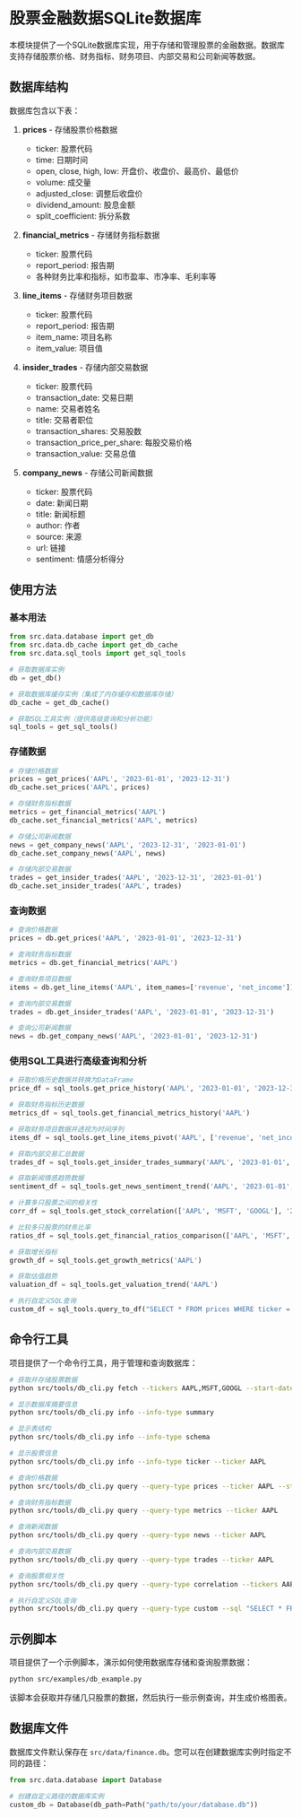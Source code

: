 # 股票金融数据SQLite数据库

本模块提供了一个SQLite数据库实现，用于存储和管理股票的金融数据。数据库支持存储股票价格、财务指标、财务项目、内部交易和公司新闻等数据。

## 数据库结构

数据库包含以下表：

1. **prices** - 存储股票价格数据
   - ticker: 股票代码
   - time: 日期时间
   - open, close, high, low: 开盘价、收盘价、最高价、最低价
   - volume: 成交量
   - adjusted_close: 调整后收盘价
   - dividend_amount: 股息金额
   - split_coefficient: 拆分系数

2. **financial_metrics** - 存储财务指标数据
   - ticker: 股票代码
   - report_period: 报告期
   - 各种财务比率和指标，如市盈率、市净率、毛利率等

3. **line_items** - 存储财务项目数据
   - ticker: 股票代码
   - report_period: 报告期
   - item_name: 项目名称
   - item_value: 项目值

4. **insider_trades** - 存储内部交易数据
   - ticker: 股票代码
   - transaction_date: 交易日期
   - name: 交易者姓名
   - title: 交易者职位
   - transaction_shares: 交易股数
   - transaction_price_per_share: 每股交易价格
   - transaction_value: 交易总值

5. **company_news** - 存储公司新闻数据
   - ticker: 股票代码
   - date: 新闻日期
   - title: 新闻标题
   - author: 作者
   - source: 来源
   - url: 链接
   - sentiment: 情感分析得分

## 使用方法

### 基本用法

```python
from src.data.database import get_db
from src.data.db_cache import get_db_cache
from src.data.sql_tools import get_sql_tools

# 获取数据库实例
db = get_db()

# 获取数据库缓存实例（集成了内存缓存和数据库存储）
db_cache = get_db_cache()

# 获取SQL工具实例（提供高级查询和分析功能）
sql_tools = get_sql_tools()
```

### 存储数据

```python
# 存储价格数据
prices = get_prices('AAPL', '2023-01-01', '2023-12-31')
db_cache.set_prices('AAPL', prices)

# 存储财务指标数据
metrics = get_financial_metrics('AAPL')
db_cache.set_financial_metrics('AAPL', metrics)

# 存储公司新闻数据
news = get_company_news('AAPL', '2023-12-31', '2023-01-01')
db_cache.set_company_news('AAPL', news)

# 存储内部交易数据
trades = get_insider_trades('AAPL', '2023-12-31', '2023-01-01')
db_cache.set_insider_trades('AAPL', trades)
```

### 查询数据

```python
# 查询价格数据
prices = db.get_prices('AAPL', '2023-01-01', '2023-12-31')

# 查询财务指标数据
metrics = db.get_financial_metrics('AAPL')

# 查询财务项目数据
items = db.get_line_items('AAPL', item_names=['revenue', 'net_income'])

# 查询内部交易数据
trades = db.get_insider_trades('AAPL', '2023-01-01', '2023-12-31')

# 查询公司新闻数据
news = db.get_company_news('AAPL', '2023-01-01', '2023-12-31')
```

### 使用SQL工具进行高级查询和分析

```python
# 获取价格历史数据并转换为DataFrame
price_df = sql_tools.get_price_history('AAPL', '2023-01-01', '2023-12-31')

# 获取财务指标历史数据
metrics_df = sql_tools.get_financial_metrics_history('AAPL')

# 获取财务项目数据并透视为时间序列
items_df = sql_tools.get_line_items_pivot('AAPL', ['revenue', 'net_income'])

# 获取内部交易汇总数据
trades_df = sql_tools.get_insider_trades_summary('AAPL', '2023-01-01', '2023-12-31')

# 获取新闻情感趋势数据
sentiment_df = sql_tools.get_news_sentiment_trend('AAPL', '2023-01-01', '2023-12-31')

# 计算多只股票之间的相关性
corr_df = sql_tools.get_stock_correlation(['AAPL', 'MSFT', 'GOOGL'], '2023-01-01', '2023-12-31')

# 比较多只股票的财务比率
ratios_df = sql_tools.get_financial_ratios_comparison(['AAPL', 'MSFT', 'GOOGL'])

# 获取增长指标
growth_df = sql_tools.get_growth_metrics('AAPL')

# 获取估值趋势
valuation_df = sql_tools.get_valuation_trend('AAPL')

# 执行自定义SQL查询
custom_df = sql_tools.query_to_df("SELECT * FROM prices WHERE ticker = 'AAPL' ORDER BY time DESC LIMIT 10")
```

## 命令行工具

项目提供了一个命令行工具，用于管理和查询数据库：

```bash
# 获取并存储股票数据
python src/tools/db_cli.py fetch --tickers AAPL,MSFT,GOOGL --start-date 2023-01-01 --end-date 2023-12-31

# 显示数据库摘要信息
python src/tools/db_cli.py info --info-type summary

# 显示表结构
python src/tools/db_cli.py info --info-type schema

# 显示股票信息
python src/tools/db_cli.py info --info-type ticker --ticker AAPL

# 查询价格数据
python src/tools/db_cli.py query --query-type prices --ticker AAPL --start-date 2023-01-01 --end-date 2023-12-31 --plot

# 查询财务指标数据
python src/tools/db_cli.py query --query-type metrics --ticker AAPL

# 查询新闻数据
python src/tools/db_cli.py query --query-type news --ticker AAPL

# 查询内部交易数据
python src/tools/db_cli.py query --query-type trades --ticker AAPL

# 查询股票相关性
python src/tools/db_cli.py query --query-type correlation --tickers AAPL,MSFT,GOOGL

# 执行自定义SQL查询
python src/tools/db_cli.py query --query-type custom --sql "SELECT * FROM prices WHERE ticker = 'AAPL' ORDER BY time DESC LIMIT 10"
```

## 示例脚本

项目提供了一个示例脚本，演示如何使用数据库存储和查询股票数据：

```bash
python src/examples/db_example.py
```

该脚本会获取并存储几只股票的数据，然后执行一些示例查询，并生成价格图表。

## 数据库文件

数据库文件默认保存在 `src/data/finance.db`。您可以在创建数据库实例时指定不同的路径：

```python
from src.data.database import Database

# 创建自定义路径的数据库实例
custom_db = Database(db_path=Path("path/to/your/database.db"))
